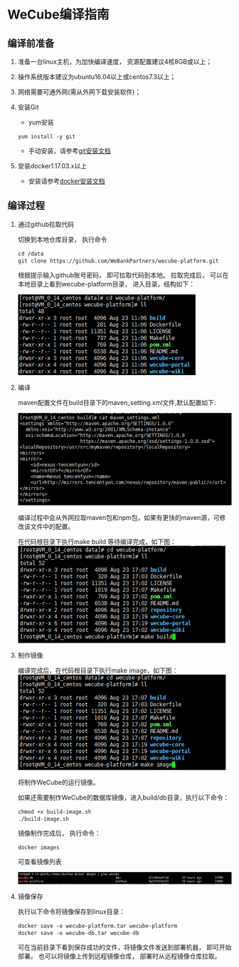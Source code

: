 # WeCube编译指南

## 编译前准备
1. 准备一台linux主机，为加快编译速度， 资源配置建议4核8GB或以上；
2. 操作系统版本建议为ubuntu16.04以上或centos7.3以上；
3. 网络需要可通外网(需从外网下载安装软件)；
4. 安装Git
	- yum安装 
	```
 	yum install -y git
 	```
	- 手动安装，请参考[git安装文档](https://github.com/WeBankPartners/we-cmdb/blob/master/cmdb-wiki/docs/install/git_install_guide.md)

5. 安装docker1.17.03.x以上
	- 安装请参考[docker安装文档](https://github.com/WeBankPartners/we-cmdb/blob/master/cmdb-wiki/docs/install/docker_install_guide.md)

## 编译过程
1. 通过github拉取代码

	切换到本地仓库目录， 执行命令 
	
	```
	cd /data	
	git clone https://github.com/WeBankPartners/wecube-platform.git
	```

	根据提示输入github账号密码， 即可拉取代码到本地。
	拉取完成后， 可以在本地目录上看到wecube-platform目录， 进入目录，结构如下：
	
	![wecube-platform_dir](images/wecube-platform_dir.png)

2. 编译

	maven配置文件在build目录下的maven_setting.xml文件,默认配置如下:
	
	![wecube-platform_maven_settings](images/wecube-platform_maven_settings.png)

	编译过程中会从外网拉取maven包和npm包，如果有更快的maven源，可修改该文件中的配置。

	在代码根目录下执行make build 等待编译完成，如下图：
	![wecube-platform_make_build](images/wecube-platform_make_build.png)

3. 制作镜像
	
	编译完成后，在代码根目录下执行make image，如下图：
	![wecube-platform_make_image](images/wecube-platform_make_image.png)

	将制作WeCube的运行镜像。
	
	如果还需要制作WeCube的数据库镜像，进入build/db目录，执行以下命令：

	```
	chmod +x build-image.sh
	./build-image.sh
	```

	镜像制作完成后， 执行命令：

	```
	docker images
	```
	
	可查看镜像列表
	
	![wecube-platform_images](images/wecube-platform_images.png)
	
4. 镜像保存
	
	执行以下命令将镜像保存到linux目录：
	
	```
	docker save -o wecube-platform.tar wecube-platform
	docker save -o wecube-db.tar wecube-db
	```

	可在当前目录下看到保存成功的文件，将镜像文件发送到部署机器， 即可开始部署。
	也可以将镜像上传到远程镜像仓库， 部署时从远程镜像仓库拉取。